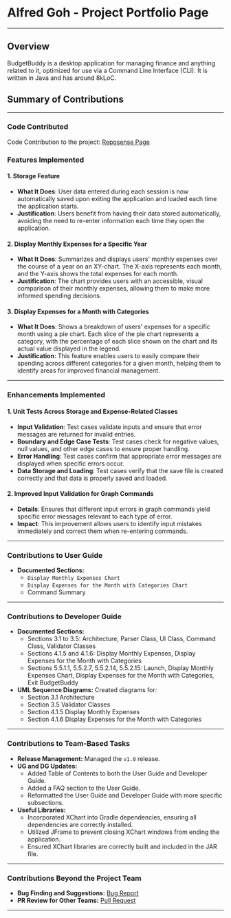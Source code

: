 # Alfred Goh - Project Portfolio Page

---

## Overview

BudgetBuddy is a desktop application for managing finance and anything related to it, optimized for
use via a Command Line Interface (CLI). It is written in Java and has around 8kLoC.

## Summary of Contributions

---

### Code Contributed

Code Contribution to the project: [Reposense Page](https://nus-cs2113-ay2425s1.github.io/tp-dashboard/?search=&sort=groupTitle&sortWithin=title&timeframe=commit&mergegroup=&groupSelect=groupByRepos&breakdown=true&checkedFileTypes=docs~functional-code~test-code~other&since=2024-09-20&tabOpen=true&tabType=authorship&tabAuthor=Alfred-Goh02&tabRepo=AY2425S1-CS2113-W10-1%2Ftp%5Bmaster%5D&authorshipIsMergeGroup=false&authorshipFileTypes=docs~functional-code~test-code~other&authorshipIsBinaryFileTypeChecked=false&authorshipIsIgnoredFilesChecked=false)

### Features Implemented

#### 1. Storage Feature

- **What It Does**: User data entered during each session is now automatically saved upon exiting the application and loaded each time the application starts.
- **Justification**: Users benefit from having their data stored automatically, avoiding the need to re-enter information each time they open the application.

#### 2. Display Monthly Expenses for a Specific Year

- **What It Does**: Summarizes and displays users' monthly expenses over the course of a year on an XY-chart. The X-axis represents each month, and the Y-axis shows the total expenses for each month.
- **Justification**: The chart provides users with an accessible, visual comparison of their monthly expenses, allowing them to make more informed spending decisions.

#### 3. Display Expenses for a Month with Categories

- **What It Does**: Shows a breakdown of users' expenses for a specific month using a pie chart. Each slice of the pie chart represents a category, with the percentage of each slice shown on the chart and its actual value displayed in the legend.
- **Justification**: This feature enables users to easily compare their spending across different categories for a given month, helping them to identify areas for improved financial management.

---

### Enhancements Implemented

#### 1. Unit Tests Across Storage and Expense-Related Classes
- **Input Validation**: Test cases validate inputs and ensure that error messages are returned for invalid entries.
- **Boundary and Edge Case Tests**: Test cases check for negative values, null values, and other edge cases to ensure proper handling.
- **Error Handling**: Test cases confirm that appropriate error messages are displayed when specific errors occur.
- **Data Storage and Loading**: Test cases verify that the save file is created correctly and that data is properly saved and loaded.

#### 2. Improved Input Validation for Graph Commands
- **Details**: Ensures that different input errors in graph commands yield specific error messages relevant to each type of error.
- **Impact**: This improvement allows users to identify input mistakes immediately and correct them when re-entering commands.

---

### Contributions to User Guide

- **Documented Sections:**
  - `Display Monthly Expenses Chart`
  - `Display Expenses for the Month with Categories Chart`
  - Command Summary

---

### Contributions to Developer Guide

- **Documented Sections:**
  - Sections 3.1 to 3.5: Architecture, Parser Class, UI Class, Command Class, Validator Classes
  - Sections 4.1.5 and 4.1.6: Display Monthly Expenses, Display Expenses for the Month with Categories
  - Sections 5.5.1.1, 5.5.2.7, 5.5.2.14, 5.5.2.15: Launch, Display Monthly Expenses Chart, Display Expenses for the Month with Categories, Exit BudgetBuddy
- **UML Sequence Diagrams:** Created diagrams for:
  - Section 3.1 Architecture
  - Section 3.5 Validator Classes
  - Section 4.1.5 Display Monthly Expenses
  - Section 4.1.6 Display Expenses for the Month with Categories

---

### Contributions to Team-Based Tasks
- **Release Management:** Managed the `v1.0` release.
- **UG and DG Updates:**
  - Added Table of Contents to both the User Guide and Developer Guide.
  - Added a FAQ section to the User Guide.
  - Reformatted the User Guide and Developer Guide with more specific subsections.
- **Useful Libraries:**
  - Incorporated XChart into Gradle dependencies, ensuring all dependencies are correctly installed.
  - Utilized JFrame to prevent closing XChart windows from ending the application.
  - Ensured XChart libraries are correctly built and included in the JAR file.

---

### Contributions Beyond the Project Team
- **Bug Finding and Suggestions:** [Bug Report](https://github.com/Alfred-Goh02/ped/issues)
- **PR Review for Other Teams:** [Pull Request](https://github.com/nus-cs2113-AY2425S1/tp/pull/2/files/b7aac5a22c63db81288d14b15b5d4cb9ecf65418)

--- 

